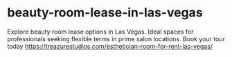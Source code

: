 # beauty-room-lease-in-las-vegas
Explore beauty room lease options in Las Vegas. Ideal spaces for professionals seeking flexible terms in prime salon locations. Book your tour today
https://treazurestudios.com/esthetician-room-for-rent-las-vegas/
